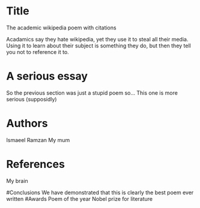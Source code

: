 # Title 

The academic wikipedia poem with citations

Acadamics say they hate wikipedia, 
yet they use it to steal all their media.
Using it to learn about their subject is something they do,
but then they tell you not to reference it to.

# A serious essay

So the previous section was just a stupid poem so... 
This one is more serious (supposidly)
# Authors

Ismaeel Ramzan
My mum

# References

My brain

#Conclusions
We have demonstrated that this is clearly the best poem ever written 
#Awards
Poem of the year
Nobel prize for literature